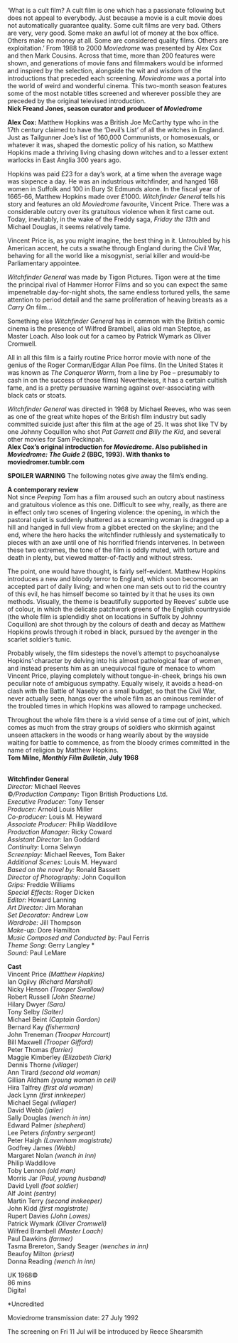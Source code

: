 
‘What is a cult film? A cult film is one which has a passionate following but does not appeal to everybody. Just because a movie is a cult movie does not automatically guarantee quality. Some cult films are very bad. Others are very, very good. Some make an awful lot of money at the box office. Others make no money at all. Some are considered quality films. Others are exploitation.’ From 1988 to 2000 _Moviedrome_ was presented by Alex Cox and then Mark Cousins. Across that time, more than 200 features were shown, and generations of movie fans and filmmakers would be informed and inspired by the selection, alongside the wit and wisdom of the introductions that preceded each screening. _Moviedrome_ was a portal into the world of weird and wonderful cinema. This two-month season features some of the most notable titles screened and wherever possible they are preceded by the original televised introduction.  
**Nick Freand Jones, season curator and producer  of _Moviedrome_**

**Alex Cox:** Matthew Hopkins was a British Joe McCarthy type who in the 17th century claimed to have the ‘Devil’s List’ of all the witches in England. Just as Tailgunner Joe’s list of 160,000 Communists, or homosexuals, or whatever it was, shaped the domestic policy of his nation, so Matthew Hopkins made a thriving living chasing down witches and to a lesser extent warlocks in East Anglia 300 years ago.

Hopkins was paid £23 for a day’s work, at a time when the average wage was sixpence a day. He was an industrious witchfinder, and hanged 168 women in Suffolk and 100 in Bury St Edmunds alone. In the fiscal year of 1665-66, Matthew Hopkins made over £1000. _Witchfinder General_ tells his story and features an old _Moviedrome_ favourite, Vincent Price. There was a considerable outcry over its gratuitous violence when it first came out. Today, inevitably, in the wake of the Freddy saga, _Friday the 13th_ and Michael Douglas, it seems relatively tame.

Vincent Price is, as you might imagine, the best thing in it. Untroubled by his American accent, he cuts a swathe through England during the Civil War, behaving for all the world like a misogynist, serial killer and would-be Parliamentary appointee.

_Witchfinder General_ was made by Tigon Pictures. Tigon were at the time the principal rival of Hammer Horror Films and so you can expect the same impenetrable day-for-night shots, the same endless tortured yells, the same attention to period detail and the same proliferation of heaving breasts as a _Carry On_ film…

Something else _Witchfinder General_ has in common with the British comic cinema is the presence of Wilfred Brambell, alias old man Steptoe, as Master Loach. Also look out for a cameo by Patrick Wymark as Oliver Cromwell.

All in all this film is a fairly routine Price horror movie with none of the genius of the Roger Corman/Edgar Allan Poe films. (In the United States it was known as _The Conqueror Worm_, from a line by Poe – presumably to cash in on the success of those films) Nevertheless, it has a certain cultish fame, and is a pretty persuasive warning against over-associating with black cats or stoats.

_Witchfinder General_ was directed in 1968 by Michael Reeves, who was seen as one of the great white hopes of the British film industry but sadly committed suicide just after this film at the age of 25. It was shot like TV by one Johnny Coquillon who shot _Pat Garrett and Billy the Kid_, and several other movies for Sam Peckinpah.  
**Alex Cox’s original introduction for _Moviedrome_. Also published in _Moviedrome: The Guide 2_ (BBC, 1993). With thanks to moviedromer.tumblr.com**

**SPOILER WARNING** The following notes give away the film’s ending.

**A contemporary review**  
Not since _Peeping Tom_ has a film aroused such an outcry about nastiness and gratuitous violence as this one. Difficult to see why, really, as there are in effect only two scenes of lingering violence: the opening, in which the pastoral quiet is suddenly shattered as a screaming woman is dragged up a hill and hanged in full view from a gibbet erected on the skyline; and the end, where the hero hacks the witchfinder ruthlessly and systematically to pieces with an axe until one of his horrified friends intervenes. In between these two extremes, the tone of the film is oddly muted, with torture and death in plenty, but viewed matter-of-factly and without stress.

The point, one would have thought, is fairly self-evident. Matthew Hopkins introduces a new and bloody terror to England, which soon becomes an accepted part of daily living; and when one man sets out to rid the country of this evil, he has himself become so tainted by it that he uses its own methods. Visually, the theme is beautifully supported by Reeves’ subtle use of colour, in which the delicate patchwork greens of the English countryside (the whole film is splendidly shot on locations in Suffolk by Johnny Coquillon) are shot through by the colours of death and decay as Matthew Hopkins prowls through it robed in black, pursued by the avenger in the scarlet soldier’s tunic.

Probably wisely, the film sidesteps the novel’s attempt to psychoanalyse Hopkins’·character by delving into his almost pathological fear of women, and instead presents him as an unequivocal figure of menace to whom Vincent Price, playing completely without tongue-in-cheek, brings his own peculiar note of ambiguous sympathy. Equally wisely, it avoids a head-on clash with the Battle of Naseby on a small budget, so that the Civil War, never actually seen, hangs over the whole film as an ominous reminder of the troubled times in which Hopkins was allowed to rampage unchecked.

Throughout the whole film there is a vivid sense of a time out of joint, which comes as much from the stray groups of soldiers who skirmish against unseen attackers in the woods or hang wearily about by the wayside waiting for battle to commence, as from the bloody crimes committed in the name of religion by Matthew Hopkins.  
**Tom Milne, _Monthly Film Bulletin_, July 1968**
<br><br>

**Witchfinder General**<br>
_Director:_ Michael Reeves<br>
©_/Production Company:_  Tigon British Productions Ltd.<br>
_Executive Producer:_ Tony Tenser<br>
_Producer:_ Arnold Louis Miller<br>
_Co-producer:_ Louis M. Heyward<br>
_Associate Producer:_ Philip Waddilove<br>
_Production Manager:_ Ricky Coward<br>
_Assistant Director:_ Ian Goddard<br>
_Continuity:_ Lorna Selwyn<br>
_Screenplay:_ Michael Reeves, Tom Baker<br>
_Additional Scenes:_ Louis M. Heyward<br>
_Based on the novel by:_ Ronald Bassett<br>
_Director of Photography:_ John Coquillon<br>
_Grips:_ Freddie Williams<br>
_Special Effects:_ Roger Dicken<br>
_Editor:_ Howard Lanning<br>
_Art Director:_ Jim Morahan<br>
_Set Decorator:_ Andrew Low<br>
_Wardrobe:_ Jill Thompson<br>
_Make-up:_ Dore Hamilton<br>
_Music Composed and Conducted by:_ Paul Ferris<br>
_Theme Song:_ Gerry Langley *<br>
_Sound:_ Paul LeMare<br>

**Cast**<br>
Vincent Price _(Matthew Hopkins)_<br>
Ian Ogilvy _(Richard Marshall)_<br>
Nicky Henson _(Trooper Swallow)_<br>
Robert Russell _(John Stearne)_<br>
Hilary Dwyer _(Sara)_<br>
Tony Selby _(Salter)_<br>
Michael Beint _(Captain Gordon)_<br>
Bernard Kay _(fisherman)_<br>
John Treneman _(Trooper Harcourt)_<br>
Bill Maxwell _(Trooper Gifford)_<br>
Peter Thomas _(farrier)_<br>
Maggie Kimberley _(Elizabeth Clark)_<br>
Dennis Thorne _(villager)_<br>
Ann Tirard _(second old woman)_<br>
Gillian Aldham _(young woman in cell)_<br>
Hira Talfrey _(first old woman)_<br>
Jack Lynn _(first innkeeper)_<br>
Michael Segal _(villager)_<br>
David Webb _(jailer)_<br>
Sally Douglas _(wench in inn)_<br>
Edward Palmer _(shepherd)_<br>
Lee Peters _(infantry sergeant)_<br>
Peter Haigh _(Lavenham magistrate)_<br>
Godfrey James _(Webb)_<br>
Margaret Nolan _(wench in inn)_<br>
Philip Waddilove<br>
Toby Lennon _(old man)_<br>
Morris Jar _(Paul, young husband)_<br>
David Lyell _(foot soldier)_<br>
Alf Joint _(sentry)_<br>
Martin Terry _(second innkeeper)_<br>
John Kidd _(first magistrate)_<br>
Rupert Davies _(John Lowes)_<br>
Patrick Wymark _(Oliver Cromwell)_<br>
Wilfred Brambell _(Master Loach)_<br>
Paul Dawkins _(farmer)_<br>
Tasma Brereton, Sandy Seager _(wenches in inn)_<br>
Beaufoy Milton _(priest)_<br>
Donna Reading _(wench in inn)_<br>

UK 1968©<br>
86 mins<br>
Digital

*Uncredited

Moviedrome transmission date: 27 July 1992

The screening on Fri 11 Jul will be introduced by Reece Shearsmith
<br><br>
<!--stackedit_data:
eyJoaXN0b3J5IjpbMzE4NTE5NzZdfQ==
-->